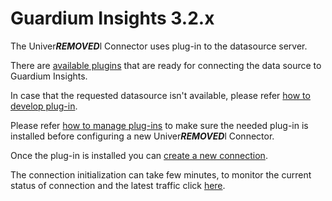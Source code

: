 # Guardium Insights 3.2.x
The Univer***REMOVED***l Connector uses plug-in to the datasource server.

There are [available plugins](../../../docs/available_plugins.md) that are ready for connecting the data source to Guardium Insights.

In case that the requested datasource isn't available, please refer [how to develop plug-in](../../../docs/Guardium%20Insights/3.2.x/developing_plugins_gi.md).

Please refer [how to manage plug-ins](../../../docs/Guardium%20Insights/3.2.x/Plugins_management.md) to make sure the needed plug-in is installed before configuring a new Univer***REMOVED***l Connector.

Once the plug-in is installed you can [create a new connection](../../../docs/Guardium%20Insights/3.2.x/UC_Configuration_GI.md). 

The connection initialization can take few minutes, to monitor the current status of connection and the latest traffic click [here](../../../docs/Guardium%20Insights/3.2.x/monitoring_GI.MD).
